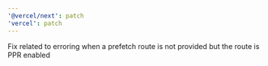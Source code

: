 ```yaml
---
'@vercel/next': patch
'vercel': patch
---
```


Fix related to erroring when a prefetch route is not provided but the route is PPR enabled
